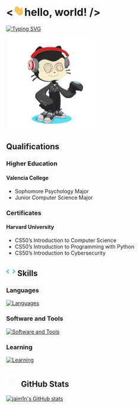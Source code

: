 # <<img src = "assets/wave.gif" width = 30px>hello, world! />

[![Typing SVG](https://readme-typing-svg.demolab.com?font=Fira+Code&duration=2500&pause=500&color=EEEEEE&width=435&lines=game+development;web+development;jailbreaking;music)](https://git.io/typing-svg)

<img src="assets/octocat.png" width ="250">

## Qualifications
### Higher Education
#### Valencia College
- Sophomore Psychology Major
- Junior Computer Science Major

### Certificates
#### Harvard University
- CS50’s Introduction to Computer Science
- CS50’s Introduction to Programming with Python
- CS50’s Introduction to Cybersecurity

## <img src="assets/skills.gif" width ="25"><b> Skills</b>

### Languages
[![Languages](https://skillicons.dev/icons?i=python,html,md)](https://skillicons.dev)

### Software and Tools
[![Software and Tools](https://skillicons.dev/icons?i=visualstudio,git,kali,ps)](https://skillicons.dev)

### Learning
[![Learning](https://skillicons.dev/icons?i=c,cpp,css,js)](https://skillicons.dev)

## <img src="assets/stats.gif" width="35"><b> GitHub Stats</b>
[![jaim1n's GitHub stats](https://github-readme-stats.vercel.app/api?username=jaim1n)](https://github.com/jaim1n/github-readme-stats)
